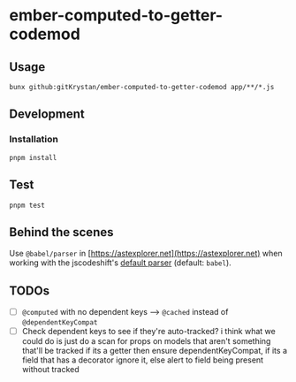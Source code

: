 # ember-computed-to-getter-codemod

## Usage

```shell
bunx github:gitKrystan/ember-computed-to-getter-codemod app/**/*.js
```

## Development

### Installation

```shell
pnpm install
```

## Test

```shell
pnpm test
```

## Behind the scenes

Use `@babel/parser` in [https://astexplorer.net](https://astexplorer.net) when working with the jscodeshift's [default parser](https://github.com/facebook/jscodeshift#usage-cli) (default: `babel`).

## TODOs

- [ ] `@computed` with no dependent keys --> `@cached` instead of `@dependentKeyCompat`
- [ ] Check dependent keys to see if they're auto-tracked?
      i think what we could do is just do a scan for props on models that aren't something that'll be tracked
      if its a getter then ensure dependentKeyCompat, if its a field that has a decorator ignore it, else alert to field being present without tracked

